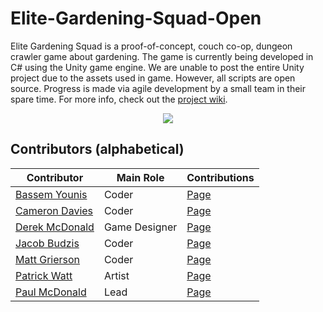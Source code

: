# Elite-Gardening-Squad-Open
Elite Gardening Squad is a proof-of-concept, couch co-op, dungeon crawler game about gardening.
The game is currently being developed in C# using the Unity game engine. 
We are unable to post the entire Unity project due to the assets used in game. However, all scripts are open source. 
Progress is made via agile development by a small team in their spare time. For more info, check out the [project wiki](https://github.com/sirpaulmcd/Elite-Gardening-Squad-Open/wiki).

<p align="center">
    <img src="https://cdn.discordapp.com/attachments/555041456994123791/769294338684616745/elite-gardener.png" />
</p>

## Contributors (alphabetical)

| Contributor | Main Role | Contributions |
| ----------- | --------- | ------------- |
| [Bassem Younis](https://github.com/byounis) | Coder | [Page](https://github.com/sirpaulmcd/Elite-Gardening-Squad-Open/wiki/Bassem-Younis) |
| [Cameron Davies](https://github.com/MegaFooby) | Coder | [Page](https://github.com/sirpaulmcd/Elite-Gardening-Squad-Open/wiki/Cameron-Davies) |
| [Derek McDonald](https://github.com/NewDonkCity) | Game Designer | [Page](https://github.com/sirpaulmcd/Elite-Gardening-Squad-Open/wiki/Derek-McDonald) |
| [Jacob Budzis](https://github.com/Jacobinski) | Coder | [Page](https://github.com/sirpaulmcd/Elite-Gardening-Squad-Open/wiki/Jacob-Budzis) |
| [Matt Grierson](https://github.com/mattheuu23) | Coder | [Page](https://github.com/sirpaulmcd/Elite-Gardening-Squad-Open/wiki/Matt-Grierson) |
| [Patrick Watt](https://www.artstation.com/patrick-watt) | Artist | [Page](https://github.com/sirpaulmcd/Elite-Gardening-Squad-Open/wiki/Patrick-Watt) |
| [Paul McDonald](https://github.com/sirpaulmcd) | Lead | [Page](https://github.com/sirpaulmcd/Elite-Gardening-Squad-Open/wiki/Paul-McDonald) |

